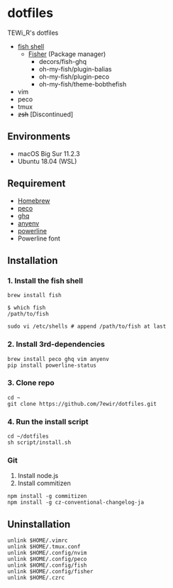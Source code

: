 # dotfiles

TEWi_R's dotfiles

- [fish shell](https://fishshell.com/)
  - [Fisher](https://github.com/jorgebucaran/fisher) (Package manager)
    - decors/fish-ghq
    - oh-my-fish/plugin-balias
    - oh-my-fish/plugin-peco
    - oh-my-fish/theme-bobthefish
- vim
- peco
- tmux
- ~~zsh~~ [Discontinued]

## Environments

- macOS Big Sur 11.2.3
- Ubuntu 18.04 (WSL)

## Requirement

- [Homebrew](https://brew.sh/index_ja)
- [peco](https://github.com/peco/peco)
- [ghq](https://github.com/motemen/ghq)
- [anyenv](https://github.com/anyenv/anyenv)
- [powerline](https://github.com/powerline/powerline)
- Powerline font

## Installation

### 1. Install the fish shell

```shell
brew install fish
```

```shell
$ which fish
/path/to/fish
```

```shell
sudo vi /etc/shells # append /path/to/fish at last
```

### 2. Install 3rd-dependencies

```shell
brew install peco ghq vim anyenv
pip install powerline-status
```

### 3. Clone repo

```shell
cd ~
git clone https://github.com/7ewir/dotfiles.git
```

### 4. Run the install script

```shell
cd ~/dotfiles
sh script/install.sh
```

### Git

1. Install node.js
2. Install commitizen

```
npm install -g commitizen
npm install -g cz-conventional-changelog-ja
```

## Uninstallation

```shell
unlink $HOME/.vimrc
unlink $HOME/.tmux.conf
unlink $HOME/.config/nvim
unlink $HOME/.config/peco
unlink $HOME/.config/fish
unlink $HOME/.config/fisher
unlink $HOME/.czrc
```
